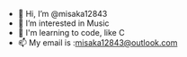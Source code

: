 - 👋 Hi, I’m @misaka12843
- 👀 I’m interested in Music
- 🌱 I'm learning to code, like C
- 📫 My email is :misaka12843@outlook.com

<!---
misaka12843/misaka12843 is a ✨ special ✨ repository because its `README.md` (this file) appears on your GitHub profile.
You can click the Preview link to take a look at your changes.
--->
